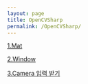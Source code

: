 ```yaml
---
layout: page
title: OpenCVSharp
permalink: /OpenCVSharp/
---
```


[1.Mat](<https://meigoarisa.github.io/blog/2019/05/24/OpenCVSharp-Mat-Structure>)

[2.Window](<https://meigoarisa.github.io/blog/2019/05/26/OpenCVSharp-Window>)

[3.Camera 입력 받기](<https://meigoarisa.github.io/blog/2019/05/27/OpenCVSharp-Camera-입력-받기>)

